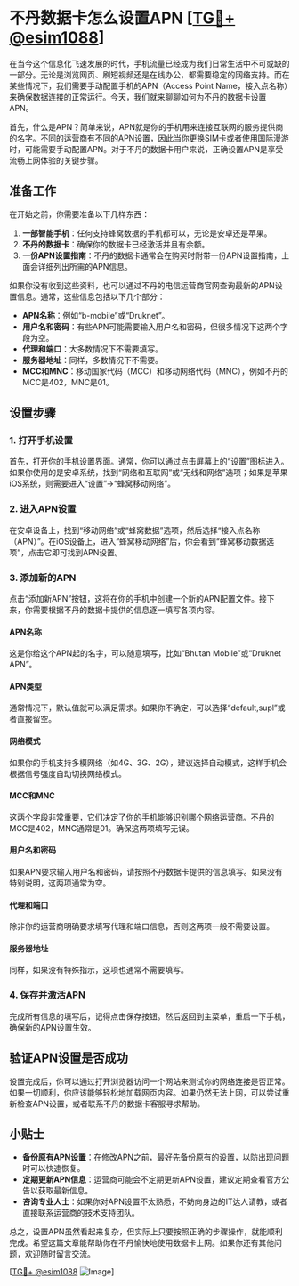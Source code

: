 # 不丹数据卡怎么设置APN [[TG💪+ @esim1088](https://t.me/s/esim1088)]

在当今这个信息化飞速发展的时代，手机流量已经成为我们日常生活中不可或缺的一部分。无论是浏览网页、刷短视频还是在线办公，都需要稳定的网络支持。而在某些情况下，我们需要手动配置手机的APN（Access Point Name，接入点名称）来确保数据连接的正常运行。今天，我们就来聊聊如何为不丹的数据卡设置APN。

首先，什么是APN？简单来说，APN就是你的手机用来连接互联网的服务提供商的名字。不同的运营商有不同的APN设置，因此当你更换SIM卡或者使用国际漫游时，可能需要手动配置APN。对于不丹的数据卡用户来说，正确设置APN是享受流畅上网体验的关键步骤。

## 准备工作

在开始之前，你需要准备以下几样东西：

1. **一部智能手机**：任何支持蜂窝数据的手机都可以，无论是安卓还是苹果。
2. **不丹的数据卡**：确保你的数据卡已经激活并且有余额。
3. **一份APN设置指南**：不丹的数据卡通常会在购买时附带一份APN设置指南，上面会详细列出所需的APN信息。

如果你没有收到这些资料，也可以通过不丹的电信运营商官网查询最新的APN设置信息。通常，这些信息包括以下几个部分：

- **APN名称**：例如“b-mobile”或“Druknet”。
- **用户名和密码**：有些APN可能需要输入用户名和密码，但很多情况下这两个字段为空。
- **代理和端口**：大多数情况下不需要填写。
- **服务器地址**：同样，多数情况下不需要。
- **MCC和MNC**：移动国家代码（MCC）和移动网络代码（MNC），例如不丹的MCC是402，MNC是01。

## 设置步骤

### 1. 打开手机设置

首先，打开你的手机设置界面。通常，你可以通过点击屏幕上的“设置”图标进入。如果你使用的是安卓系统，找到“网络和互联网”或“无线和网络”选项；如果是苹果iOS系统，则需要进入“设置”->“蜂窝移动网络”。

### 2. 进入APN设置

在安卓设备上，找到“移动网络”或“蜂窝数据”选项，然后选择“接入点名称（APN）”。在iOS设备上，进入“蜂窝移动网络”后，你会看到“蜂窝移动数据选项”，点击它即可找到APN设置。

### 3. 添加新的APN

点击“添加新APN”按钮，这将在你的手机中创建一个新的APN配置文件。接下来，你需要根据不丹的数据卡提供的信息逐一填写各项内容。

#### APN名称

这是你给这个APN起的名字，可以随意填写，比如“Bhutan Mobile”或“Druknet APN”。

#### APN类型

通常情况下，默认值就可以满足需求。如果你不确定，可以选择“default,supl”或者直接留空。

#### 网络模式

如果你的手机支持多模网络（如4G、3G、2G），建议选择自动模式，这样手机会根据信号强度自动切换网络模式。

#### MCC和MNC

这两个字段非常重要，它们决定了你的手机能够识别哪个网络运营商。不丹的MCC是402，MNC通常是01。确保这两项填写无误。

#### 用户名和密码

如果APN要求输入用户名和密码，请按照不丹数据卡提供的信息填写。如果没有特别说明，这两项通常为空。

#### 代理和端口

除非你的运营商明确要求填写代理和端口信息，否则这两项一般不需要设置。

#### 服务器地址

同样，如果没有特殊指示，这项也通常不需要填写。

### 4. 保存并激活APN

完成所有信息的填写后，记得点击保存按钮。然后返回到主菜单，重启一下手机，确保新的APN设置生效。

## 验证APN设置是否成功

设置完成后，你可以通过打开浏览器访问一个网站来测试你的网络连接是否正常。如果一切顺利，你应该能够轻松地加载网页内容。如果仍然无法上网，可以尝试重新检查APN设置，或者联系不丹的数据卡客服寻求帮助。

## 小贴士

- **备份原有APN设置**：在修改APN之前，最好先备份原有的设置，以防出现问题时可以快速恢复。
- **定期更新APN信息**：运营商可能会不定期更新APN设置，建议定期查看官方公告以获取最新信息。
- **咨询专业人士**：如果你对APN设置不太熟悉，不妨向身边的IT达人请教，或者直接联系运营商的技术支持团队。

总之，设置APN虽然看起来复杂，但实际上只要按照正确的步骤操作，就能顺利完成。希望这篇文章能帮助你在不丹愉快地使用数据卡上网。如果你还有其他问题，欢迎随时留言交流。

[[TG💪+ @esim1088](https://t.me/s/esim1088) ![Image](https://i.postimg.cc/4NQfJmqS/Snipaste-2025-05-13-00-14-12.png)]